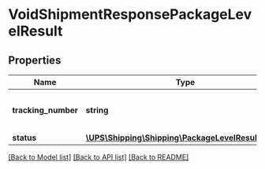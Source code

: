 # VoidShipmentResponsePackageLevelResult

## Properties
Name | Type | Description | Notes
------------ | ------------- | ------------- | -------------
**tracking_number** | **string** | The package&#x27;s identification number | 
**status** | [**\UPS\Shipping\Shipping\PackageLevelResultStatus**](PackageLevelResultStatus.md) |  | 

[[Back to Model list]](../../README.md#documentation-for-models) [[Back to API list]](../../README.md#documentation-for-api-endpoints) [[Back to README]](../../README.md)

